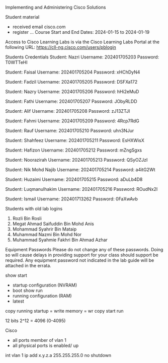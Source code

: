 Implementing and Administering Cisco Solutions

Student material
- received email cisco.com
- register ...
Course Start and End Dates: 2024-01-15 to 2024-01-19

Access to Cisco Learning Labs is via the Cisco Learning Labs Portal at the following URL:
https://cll-ng.cisco.com/users/pblogin

Students Credentials
Student: Nazri
Username: 202401705203
Password: T0WTTeHI

Student: Faisal
Username: 202401705204
Password: xHChDyN4

Student: Fadzil
Username: 202401705205
Password: DSFXa172

Student: Nazry
Username: 202401705206
Password: hHi2eMuD

Student: Fathi
Username: 202401705207
Password: JObyRLDD

Student: Alif
Username: 202401705208
Password: zJ13ZTJI

Student: Fahmi
Username: 202401705209
Password: 4Rcp7RdG

Student: Rauf
Username: 202401705210
Password: uhn3NJur

Student: Shahfeez
Username: 202401705211
Password: EsHXWisX

Student: Hafizon
Username: 202401705212
Password: mZngSgxs

Student: Noorazirah
Username: 202401705213
Password: QSyOZJzI

Student: Nik Mohd Najib
Username: 202401705214
Password: a4itG2Wt

Student: Huzaimi
Username: 202401705215
Password: aDuLb4D8

Student: Luqmanulhakim
Username: 202401705216
Password: ROudNx2l

Student: Ismail
Username: 202401713262
Password: 0FaXwAvb

Students with old lab logins
1. Rozli Bin Rosli
2. Megat Ahmad Saifuddin Bin Mohd Anis
3. Mohammad Syahrir Bin Mataip
4. Muhammad Nazmi Bin Mohd Nor
5. Muhammad Syahmie Fakhri Bin Ahmad Azhar

Equipment Passwords
Please do not change any of these passwords. Doing so will cause delays in providing support for your class should support be required. Any equipment password not indicated in the lab guide will be attached in the errata.


show start
- startup configuration (NVRAM)
- boot
show run
- running configuration (RAM)
- latest

copy running startup  = write memory = wr
copy start run


12 bits
2^12 = 4096 (0-4095)

Cisco
- all ports member of vlan 1
- all physical ports is enabled/ up

int vlan 1
   ip add x.y.z.a 255.255.255.0
   no shutdown
















